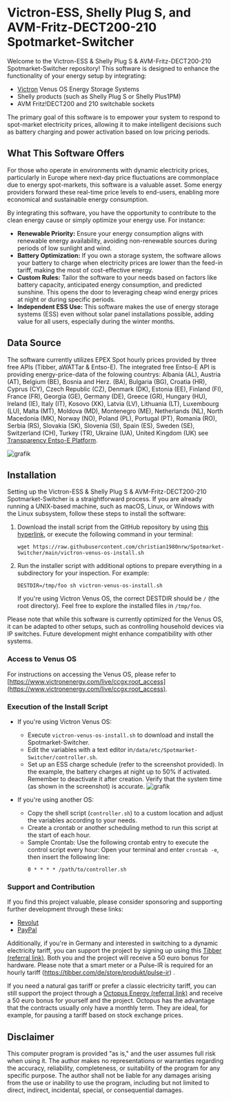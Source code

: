 # Victron-ESS, Shelly Plug S, and AVM-Fritz-DECT200-210 Spotmarket-Switcher

Welcome to the Victron-ESS & Shelly Plug S & AVM-Fritz-DECT200-210 Spotmarket-Switcher repository! This software is designed to enhance the functionality of your energy setup by integrating:

- [Victron](https://www.victronenergy.com/) Venus OS Energy Storage Systems
- Shelly products (such as Shelly Plug S or Shelly Plus1PM)
- AVM Fritz!DECT200 and 210 switchable sockets

The primary goal of this software is to empower your system to respond to spot-market electricity prices, allowing it to make intelligent decisions such as battery charging and power activation based on low pricing periods.

## What This Software Offers

For those who operate in environments with dynamic electricity prices, particularly in Europe where next-day price fluctuations are commonplace due to energy spot-markets, this software is a valuable asset. Some energy providers forward these real-time price levels to end-users, enabling more economical and sustainable energy consumption.

By integrating this software, you have the opportunity to contribute to the clean energy cause or simply optimize your energy use. For instance:
- **Renewable Priority:** Ensure your energy consumption aligns with renewable energy availability, avoiding non-renewable sources during periods of low sunlight and wind.
- **Battery Optimization:** If you own a storage system, the software allows your battery to charge when electricity prices are lower than the feed-in tariff, making the most of cost-effective energy.
- **Custom Rules:** Tailor the software to your needs based on factors like battery capacity, anticipated energy consumption, and predicted sunshine. This opens the door to leveraging cheap wind energy prices at night or during specific periods.
- **Independent ESS Use:** This software makes the use of energy storage systems (ESS) even without solar panel installations possible, adding value for all users, especially during the winter months.

## Data Source

The software currently utilizes EPEX Spot hourly prices provided by three free APIs (Tibber, aWATTar & Entso-E).
The integrated free Entso-E API is providing energy-price-data of the folowing countrys:
Albania (AL), Austria (AT), Belgium (BE), Bosnia and Herz. (BA), Bulgaria (BG), Croatia (HR), Cyprus (CY), Czech Republic (CZ), Denmark (DK), Estonia (EE), Finland (FI), France (FR), Georgia (GE), Germany (DE), Greece (GR), Hungary (HU), Ireland (IE), Italy (IT), Kosovo (XK), Latvia (LV), Lithuania (LT), Luxembourg (LU), Malta (MT), Moldova (MD), Montenegro (ME), Netherlands (NL), North Macedonia (MK), Norway (NO), Poland (PL), Portugal (PT), Romania (RO), Serbia (RS), Slovakia (SK), Slovenia (SI), Spain (ES), Sweden (SE), Switzerland (CH), Turkey (TR), Ukraine (UA), United Kingdom (UK) see [Transparency Entso-E Platform](https://transparency.entsoe.eu/transmission-domain/r2/dayAheadPrices/show). 

![grafik](https://user-images.githubusercontent.com/6513794/224442951-c0155a48-f32b-43f4-8014-d86d60c3b311.png)

## Installation

Setting up the Victron-ESS & Shelly Plug S & AVM-Fritz-DECT200-210 Spotmarket-Switcher is a straightforward process. If you are already running a UNIX-based machine, such as macOS, Linux, or Windows with the Linux subsystem, follow these steps to install the software:


1. Download the install script from the GitHub repository by using [this hyperlink](https://raw.githubusercontent.com/christian1980nrw/Spotmarket-Switcher/main/victron-venus-os-install.sh), or execute the following command in your terminal:
   ```
   wget https://raw.githubusercontent.com/christian1980nrw/Spotmarket-Switcher/main/victron-venus-os-install.sh
   ```

2. Run the installer script with additional options to prepare everything in a subdirectory for your inspection. For example:
   ```
   DESTDIR=/tmp/foo sh victron-venus-os-install.sh
   ```
   If you're using Victron Venus OS, the correct DESTDIR should be `/` (the root directory). Feel free to explore the installed files in `/tmp/foo`.

Please note that while this software is currently optimized for the Venus OS, it can be adapted to other setups, such as controlling household devices via IP switches. Future development might enhance compatibility with other systems.

### Access to Venus OS

For instructions on accessing the Venus OS, please refer to [https://www.victronenergy.com/live/ccgx:root_access](https://www.victronenergy.com/live/ccgx:root_access).

### Execution of the Install Script

- If you're using Victron Venus OS:
  - Execute `victron-venus-os-install.sh` to download and install the Spotmarket-Switcher.
  - Edit the variables with a text editor in`/data/etc/Spotmarket-Switcher/controller.sh`.
  - Set up an ESS charge schedule (refer to the screenshot provided). In the example, the battery charges at night up to 50% if activated. Remember to deactivate it after creation. Verify that the system time (as shown in the screenshot) is accurate.
![grafik](https://user-images.githubusercontent.com/6513794/206877184-b8bf0752-b5d5-4c1b-af15-800b6499cfc7.png)

- If you're using another OS:
  - Copy the shell script (`controller.sh`) to a custom location and adjust the variables according to your needs.
  - Create a crontab or another scheduling method to run this script at the start of each hour.
  - Sample Crontab:
      Use the following crontab entry to execute the control script every hour:
      Open your terminal and enter `crontab -e`, then insert the following line:
      ```
      0 * * * * /path/to/controller.sh
      ```

### Support and Contribution

If you find this project valuable, please consider sponsoring and supporting further development through these links:
- [Revolut](https://revolut.me/christqki2)
- [PayPal](https://paypal.me/christian1980nrw)

Additionally, if you're in Germany and interested in switching to a dynamic electricity tariff, you can support the project by signing up using this [Tibber (referral link)](https://invite.tibber.com/ojgfbx2e). Both you and the project will receive a 50 euro bonus for hardware. Please note that a smart meter or a Pulse-IR is required for an hourly tariff (https://tibber.com/de/store/produkt/pulse-ir) .

If you need a natural gas tariff or prefer a classic electricity tariff, you can still support the project through a [Octopus Energy (referral link)](https://share.octopusenergy.de/glass-raven-58) and receive a 50 euro bonus for yourself and the project.
Octopus has the advantage that the contracts usually only have a monthly term. They are ideal, for example, for pausing a tariff based on stock exchange prices.

## Disclaimer

This computer program is provided "as is," and the user assumes full risk when using it. The author makes no representations or warranties regarding the accuracy, reliability, completeness, or suitability of the program for any specific purpose. The author shall not be liable for any damages arising from the use or inability to use the program, including but not limited to direct, indirect, incidental, special, or consequential damages.
